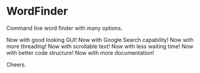 # WordFinder
Command line word finder with many options.

Now with good looking GUI!
Now with Google Search capability!
Now with more threading!
Now with scrollable text!
Now with less waiting time!
Now with better code structure!
Now with more documentation!

Cheers.
